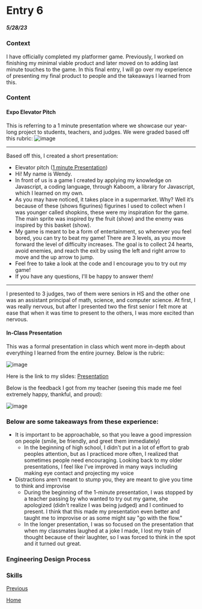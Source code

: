 # Entry 6
##### 5/28/23

### Context
I have officially completed my platformer game. Previously, I worked on finishing my minimal viable product and later moved on to adding last minute touches to the game. In this final entry, I will go over my experience of presenting my final product to people and the takeaways I learned from this. 

### Content
#### Expo Elevator Pitch
This is referring to a 1 minute presentation where we showcase our year-long project to students, teachers, and judges. We were graded based off this rubric: 
![image](https://github.com/wendyb8188/sep11-freedom-project/assets/91750546/c6228804-a77b-4e7a-96c2-302571a37dba)

---
Based off this, I created a short presentation:

* Elevator pitch ([1 minute Presentation](https://docs.google.com/document/d/1hzTOBQP2Cji-aSnAKS0527_g-DXJw4pvd88NT5U-VTA/edit#bookmark=id.pnij3ytr6bh8))
* Hi! My name is Wendy.
* In front of us is a game I created by applying my knowledge on Javascript, a coding language, through Kaboom, a library for Javascript, which I learned on my own. 
* As you may have noticed, it takes place in a supermarket. Why? Well it’s because of these (shows figurines) figurines I used to collect when I was younger called shopkins, these were my inspiration for the game. The main sprite was inspired by the fruit (show) and the enemy was inspired by this basket (show).
* My game is meant to be a form of entertainment, so whenever you feel bored, you can try to beat my game! There are 3 levels, as you move forward the level of difficulty increases. The goal is to collect 24 hearts, avoid enemies, and reach the exit by using the left and right arrow to move and the up arrow to jump.
* Feel free to take a look at the code and I encourage you to try out my game!
* If you have any questions, I'll be happy to answer them!
---

I presented to 3 judges, two of them were seniors in HS and the other one was an assistant principal of math, science, and computer science. At first, I was really nervous, but after I presented two the first senior I felt more at ease that when it was time to present to the others, I was more excited than nervous. 
#### In-Class Presentation
This was a formal presentation in class which went more in-depth about everything I learned from the entire journey. Below is the rubric: 

![image](https://github.com/wendyb8188/sep11-freedom-project/assets/91750546/2b846040-8e01-4059-b61c-485166e9d027)

Here is the link to my slides: [Presentation](https://docs.google.com/presentation/d/1VVJsdfvE1bpRUX2Fs_yLJnXLQnlPU09hUudUjbScSAA/edit?usp=sharing)

Below is the feedback I got from my teacher (seeing this made me feel extremely happy, thankful, and proud): 

![image](https://github.com/wendyb8188/sep11-freedom-project/assets/91750546/eb2fe799-f689-46e6-8862-cec8a51a7abb)

### Below are some takeaways from these experience:
* It is important to be approachable, so that you leave a good impression on people (smile, be friendly, and greet them immediately)
    * In the beginning of high school, I didn't put in a lot of effort to grab peoples attention, but as I practiced more often, I realized that sometimes people need encouraging. Looking back to my older presentations, I feel like I've improved in many ways including making eye contact and projecting my voice
* Distractions aren't meant to stump you, they are meant to give you time to think and improvise
    * During the beginning of the 1-minute presentation, I was stopped by a teacher passing by who wanted to try out my game, she apologized (didn't realize I was being judged) and I continued to present. I think that this made my presentation even better and taught me to improvise or as some might say "go with the flow."
    * In the longer presentation, I was so focused on the presentation that when my classmates laughed at a joke I made, I lost my train of thought because of their laughter, so I was forced to think in the spot and it turned out great.
    
### Engineering Design Process


### Skills


[Previous](entry05.md) 

[Home](../README.md)
